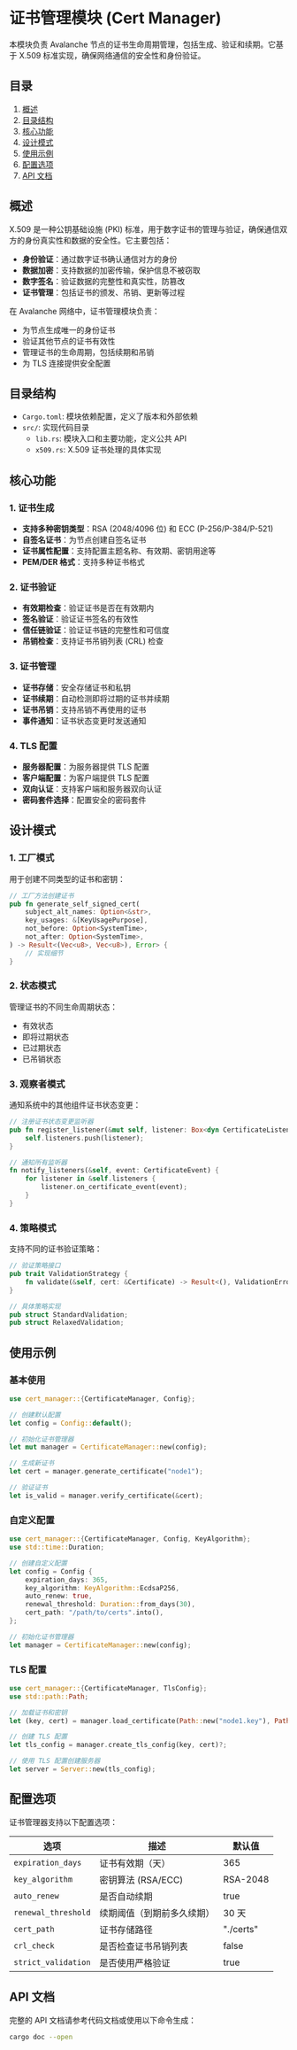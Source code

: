 # 证书管理模块 (Cert Manager)

本模块负责 Avalanche 节点的证书生命周期管理，包括生成、验证和续期。它基于 X.509 标准实现，确保网络通信的安全性和身份验证。

## 目录

1. [概述](#概述)
2. [目录结构](#目录结构)
3. [核心功能](#核心功能)
4. [设计模式](#设计模式)
5. [使用示例](#使用示例)
6. [配置选项](#配置选项)
7. [API 文档](#api-文档)

## 概述

X.509 是一种公钥基础设施 (PKI) 标准，用于数字证书的管理与验证，确保通信双方的身份真实性和数据的安全性。它主要包括：

- **身份验证**：通过数字证书确认通信对方的身份
- **数据加密**：支持数据的加密传输，保护信息不被窃取
- **数字签名**：验证数据的完整性和真实性，防篡改
- **证书管理**：包括证书的颁发、吊销、更新等过程

在 Avalanche 网络中，证书管理模块负责：

- 为节点生成唯一的身份证书
- 验证其他节点的证书有效性
- 管理证书的生命周期，包括续期和吊销
- 为 TLS 连接提供安全配置

## 目录结构

- `Cargo.toml`: 模块依赖配置，定义了版本和外部依赖
- `src/`: 实现代码目录
  - `lib.rs`: 模块入口和主要功能，定义公共 API
  - `x509.rs`: X.509 证书处理的具体实现

## 核心功能

### 1. 证书生成

- **支持多种密钥类型**：RSA (2048/4096 位) 和 ECC (P-256/P-384/P-521)
- **自签名证书**：为节点创建自签名证书
- **证书属性配置**：支持配置主题名称、有效期、密钥用途等
- **PEM/DER 格式**：支持多种证书格式

### 2. 证书验证

- **有效期检查**：验证证书是否在有效期内
- **签名验证**：验证证书签名的有效性
- **信任链验证**：验证证书链的完整性和可信度
- **吊销检查**：支持证书吊销列表 (CRL) 检查

### 3. 证书管理

- **证书存储**：安全存储证书和私钥
- **证书续期**：自动检测即将过期的证书并续期
- **证书吊销**：支持吊销不再使用的证书
- **事件通知**：证书状态变更时发送通知

### 4. TLS 配置

- **服务器配置**：为服务器提供 TLS 配置
- **客户端配置**：为客户端提供 TLS 配置
- **双向认证**：支持客户端和服务器双向认证
- **密码套件选择**：配置安全的密码套件

## 设计模式

### 1. 工厂模式

用于创建不同类型的证书和密钥：

```rust
// 工厂方法创建证书
pub fn generate_self_signed_cert(
    subject_alt_names: Option<&str>,
    key_usages: &[KeyUsagePurpose],
    not_before: Option<SystemTime>,
    not_after: Option<SystemTime>,
) -> Result<(Vec<u8>, Vec<u8>), Error> {
    // 实现细节
}
```

### 2. 状态模式

管理证书的不同生命周期状态：

- 有效状态
- 即将过期状态
- 已过期状态
- 已吊销状态

### 3. 观察者模式

通知系统中的其他组件证书状态变更：

```rust
// 注册证书状态变更监听器
pub fn register_listener(&mut self, listener: Box<dyn CertificateListener>) {
    self.listeners.push(listener);
}

// 通知所有监听器
fn notify_listeners(&self, event: CertificateEvent) {
    for listener in &self.listeners {
        listener.on_certificate_event(event);
    }
}
```

### 4. 策略模式

支持不同的证书验证策略：

```rust
// 验证策略接口
pub trait ValidationStrategy {
    fn validate(&self, cert: &Certificate) -> Result<(), ValidationError>;
}

// 具体策略实现
pub struct StandardValidation;
pub struct RelaxedValidation;
```

## 使用示例

### 基本使用

```rust
use cert_manager::{CertificateManager, Config};

// 创建默认配置
let config = Config::default();

// 初始化证书管理器
let mut manager = CertificateManager::new(config);

// 生成新证书
let cert = manager.generate_certificate("node1");

// 验证证书
let is_valid = manager.verify_certificate(&cert);
```

### 自定义配置

```rust
use cert_manager::{CertificateManager, Config, KeyAlgorithm};
use std::time::Duration;

// 创建自定义配置
let config = Config {
    expiration_days: 365,
    key_algorithm: KeyAlgorithm::EcdsaP256,
    auto_renew: true,
    renewal_threshold: Duration::from_days(30),
    cert_path: "/path/to/certs".into(),
};

// 初始化证书管理器
let manager = CertificateManager::new(config);
```

### TLS 配置

```rust
use cert_manager::{CertificateManager, TlsConfig};
use std::path::Path;

// 加载证书和密钥
let (key, cert) = manager.load_certificate(Path::new("node1.key"), Path::new("node1.crt"))?;

// 创建 TLS 配置
let tls_config = manager.create_tls_config(key, cert)?;

// 使用 TLS 配置创建服务器
let server = Server::new(tls_config);
```

## 配置选项

证书管理器支持以下配置选项：

| 选项 | 描述 | 默认值 |
|------|------|--------|
| `expiration_days` | 证书有效期（天） | 365 |
| `key_algorithm` | 密钥算法 (RSA/ECC) | RSA-2048 |
| `auto_renew` | 是否自动续期 | true |
| `renewal_threshold` | 续期阈值（到期前多久续期） | 30 天 |
| `cert_path` | 证书存储路径 | "./certs" |
| `crl_check` | 是否检查证书吊销列表 | false |
| `strict_validation` | 是否使用严格验证 | true |

## API 文档

完整的 API 文档请参考代码文档或使用以下命令生成：

```bash
cargo doc --open
```
